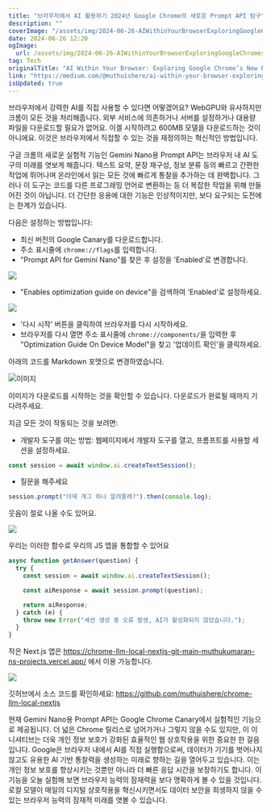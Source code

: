 ```yaml
---
title: "브라우저에서 AI 활용하기 2024년 Google Chrome의 새로운 Prompt API 탐구"
description: ""
coverImage: "/assets/img/2024-06-26-AIWithinYourBrowserExploringGoogleChromesNewPromptAPI_0.png"
date: 2024-06-26 12:20
ogImage:
  url: /assets/img/2024-06-26-AIWithinYourBrowserExploringGoogleChromesNewPromptAPI_0.png
tag: Tech
originalTitle: "AI Within Your Browser: Exploring Google Chrome’s New Prompt API"
link: "https://medium.com/@muthuishere/ai-within-your-browser-exploring-google-chromes-new-prompt-api-a5c2c6bd5b4c"
isUpdated: true
---
```


브라우저에서 강력한 AI를 직접 사용할 수 있다면 어떻겠어요? WebGPU와 유사하지만 크롬이 모든 것을 처리해줍니다. 외부 서비스에 의존하거나 서버를 설정하거나 대용량 파일을 다운로드할 필요가 없어요. 이겔 시작하려고 600MB 모델을 다운로드하는 것이 아니에요. 이것은 브라우저에서 직접할 수 있는 것을 재정의하는 혁신적인 방법입니다.

구글 크롬의 새로운 실험적 기능인 Gemini Nano용 Prompt API는 브라우저 내 AI 도구의 미래를 엿보게 해줍니다. 텍스트 요약, 문장 재구성, 정보 분류 등의 빠르고 간편한 작업에 뛰어나며 온라인에서 읽는 모든 것에 빠르게 통찰을 추가하는 데 완벽합니다. 그러나 이 도구는 코드를 다른 프로그래밍 언어로 변환하는 등 더 복잡한 작업을 위해 만들어진 것이 아닙니다. 더 간단한 응용에 대한 기능은 인상적이지만, 보다 요구되는 도전에는 한계가 있습니다.

다음은 설정하는 방법입니다:

- 최신 버전의 Google Canary를 다운로드합니다.
- 주소 표시줄에 `chrome://flags`를 입력합니다.
- "Prompt API for Gemini Nano"를 찾은 후 설정을 'Enabled'로 변경합니다.

<!-- seedividend - 사각형 -->

<ins class="adsbygoogle"
     style="display:block"
     data-ad-client="ca-pub-4877378276818686"
     data-ad-slot="1898504329"
     data-ad-format="auto"
     data-full-width-responsive="true"></ins>

<script>
     (adsbygoogle = window.adsbygoogle || []).push({});
</script>

<img src="/assets/img/2024-06-26-AIWithinYourBrowserExploringGoogleChromesNewPromptAPI_0.png" />

- "Enables optimization guide on device"을 검색하여 'Enabled'로 설정하세요.

<img src="/assets/img/2024-06-26-AIWithinYourBrowserExploringGoogleChromesNewPromptAPI_1.png" />

- '다시 시작' 버튼을 클릭하여 브라우저를 다시 시작하세요.
- 브라우저를 다시 열면 주소 표시줄에 `chrome://components/`을 입력한 후 "Optimization Guide On Device Model"을 찾고 '업데이트 확인'을 클릭하세요.

<!-- seedividend - 사각형 -->

<ins class="adsbygoogle"
     style="display:block"
     data-ad-client="ca-pub-4877378276818686"
     data-ad-slot="1898504329"
     data-ad-format="auto"
     data-full-width-responsive="true"></ins>

<script>
     (adsbygoogle = window.adsbygoogle || []).push({});
</script>

아래의 코드를 Markdown 포맷으로 변경하였습니다.

![이미지](/assets/img/2024-06-26-AIWithinYourBrowserExploringGoogleChromesNewPromptAPI_2.png)

이미지가 다운로드를 시작하는 것을 확인할 수 있습니다. 다운로드가 완료될 때까지 기다려주세요.

지금 모든 것이 작동되는 것을 보려면:

- 개발자 도구를 여는 방법: 웹페이지에서 개발자 도구를 열고, 프롬프트를 사용할 세션을 설정하세요.

<!-- seedividend - 사각형 -->

<ins class="adsbygoogle"
     style="display:block"
     data-ad-client="ca-pub-4877378276818686"
     data-ad-slot="1898504329"
     data-ad-format="auto"
     data-full-width-responsive="true"></ins>

<script>
     (adsbygoogle = window.adsbygoogle || []).push({});
</script>

```js
const session = await window.ai.createTextSession();
```

- 질문을 해주세요

```js
session.prompt("아재 개그 하나 알려줄래?").then(console.log);
```

웃음이 절로 나올 수도 있어요.

<!-- seedividend - 사각형 -->

<ins class="adsbygoogle"
     style="display:block"
     data-ad-client="ca-pub-4877378276818686"
     data-ad-slot="1898504329"
     data-ad-format="auto"
     data-full-width-responsive="true"></ins>

<script>
     (adsbygoogle = window.adsbygoogle || []).push({});
</script>

<img src="/assets/img/2024-06-26-AIWithinYourBrowserExploringGoogleChromesNewPromptAPI_3.png" />

우리는 이러한 함수로 우리의 JS 앱을 통합할 수 있어요

```js
async function getAnswer(question) {
  try {
    const session = await window.ai.createTextSession();

    const aiResponse = await session.prompt(question);

    return aiResponse;
  } catch (e) {
    throw new Error("세션 생성 중 오류 발생, AI가 활성화되지 않았습니다.");
  }
}
```

작은 Next.js 앱은 https://chrome-llm-local-nextjs-git-main-muthukumaran-ns-projects.vercel.app/ 에서 이용 가능합니다.

<!-- seedividend - 사각형 -->

<ins class="adsbygoogle"
     style="display:block"
     data-ad-client="ca-pub-4877378276818686"
     data-ad-slot="1898504329"
     data-ad-format="auto"
     data-full-width-responsive="true"></ins>

<script>
     (adsbygoogle = window.adsbygoogle || []).push({});
</script>

<img src="/assets/img/2024-06-26-AIWithinYourBrowserExploringGoogleChromesNewPromptAPI_4.png" />

깃허브에서 소스 코드를 확인하세요: https://github.com/muthuishere/chrome-llm-local-nextjs

현재 Gemini Nano용 Prompt API는 Google Chrome Canary에서 실험적인 기능으로 제공됩니다. 더 넓은 Chrome 릴리스로 넘어가거나 그렇지 않을 수도 있지만, 이 이니셔티브는 더욱 개인 정보 보호가 강화된 효율적인 웹 상호작용을 위한 중요한 한 걸음입니다. Google은 브라우저 내에서 AI를 직접 실행함으로써, 데이터가 기기를 벗어나지 않고도 유용한 AI 기반 통찰력을 생성하는 미래로 향하는 길을 열어두고 있습니다. 이는 개인 정보 보호를 향상시키는 것뿐만 아니라 더 빠른 응답 시간을 보장하기도 합니다. 이 기능을 오늘 실험해 보면 브라우저 능력의 잠재력을 보다 명확하게 볼 수 있을 것입니다. 로컬 모델이 매일의 디지털 상호작용을 혁신시키면서도 데이터 보안을 희생하지 않을 수 있는 브라우저 능력의 잠재적 미래를 엿볼 수 있습니다.
